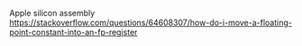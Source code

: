 Apple silicon assembly
https://stackoverflow.com/questions/64608307/how-do-i-move-a-floating-point-constant-into-an-fp-register


